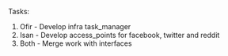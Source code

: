Tasks:
1. Ofir - Develop infra task_manager
2. Isan - Develop access_points for facebook, twitter and reddit
3. Both - Merge work with interfaces


